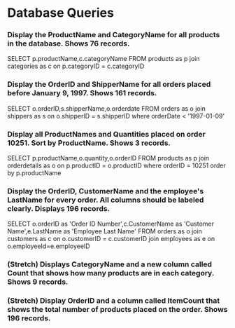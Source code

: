 # Database Queries

### Display the ProductName and CategoryName for all products in the database. Shows 76 records.

SELECT p.productName,c.categoryName
FROM products as p
join categories as c on p.categoryID = c.categoryID

### Display the OrderID and ShipperName for all orders placed before January 9, 1997. Shows 161 records.

SELECT o.orderID,s.shipperName,o.orderdate
FROM orders as o
join shippers as s on o.shipperID = s.shipperID
where orderDate < '1997-01-09'

### Display all ProductNames and Quantities placed on order 10251. Sort by ProductName. Shows 3 records.

SELECT p.productName,o.quantity,o.orderID
FROM products as p
join orderdetails as o on p.productID = o.productID
where orderID = 10251
order by p.productName

### Display the OrderID, CustomerName and the employee's LastName for every order. All columns should be labeled clearly. Displays 196 records.

SELECT o.orderID as 'Order ID Number',c.CustomerName as 'Customer Name',e.LastName as 'Employee Last Name'
FROM orders as o
join customers as c on o.customerID = c.customerID
join employees as e on o.employeeId=e.employeeID

### (Stretch) Displays CategoryName and a new column called Count that shows how many products are in each category. Shows 9 records.

### (Stretch) Display OrderID and a column called ItemCount that shows the total number of products placed on the order. Shows 196 records.
